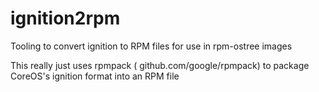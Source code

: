 # ignition2rpm
Tooling to convert ignition to RPM files for use in rpm-ostree images

This really just uses rpmpack ( github.com/google/rpmpack) to package CoreOS's ignition format into an RPM file
